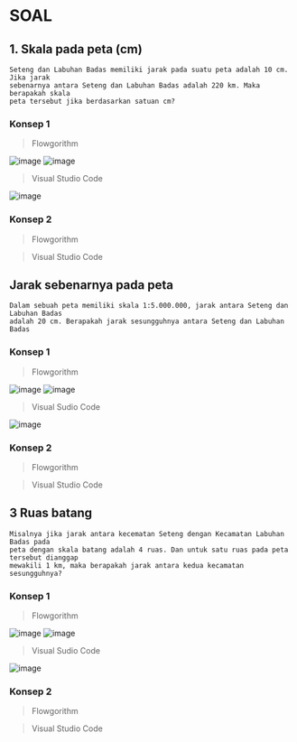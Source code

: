# SOAL
## 1. Skala pada peta (cm)
```
Seteng dan Labuhan Badas memiliki jarak pada suatu peta adalah 10 cm. Jika jarak
sebenarnya antara Seteng dan Labuhan Badas adalah 220 km. Maka berapakah skala
peta tersebut jika berdasarkan satuan cm?
```
### Konsep 1
> Flowgorithm

![image](https://user-images.githubusercontent.com/92983457/139468647-03aa9aff-b5f2-475c-8cbc-b07a3dc18d08.png)
![image](https://user-images.githubusercontent.com/92983457/139468736-1777e4db-eb11-4c67-905a-b62378eef9de.png)

> Visual Studio Code 

![image](https://user-images.githubusercontent.com/92983457/139468904-4fe57e73-6e43-4c6c-b99d-2b244b1333f9.png)

### Konsep 2
> Flowgorithm


> Visual Studio Code

## Jarak sebenarnya pada peta
```
Dalam sebuah peta memiliki skala 1:5.000.000, jarak antara Seteng dan Labuhan Badas 
adalah 20 cm. Berapakah jarak sesungguhnya antara Seteng dan Labuhan Badas
```
### Konsep 1

> Flowgorithm 

![image](https://user-images.githubusercontent.com/92983457/139537130-9828c03e-467a-42f4-9340-0eb8bbf198f7.png)
![image](https://user-images.githubusercontent.com/92983457/139537152-1b48d40f-8214-465d-8ca4-cdbec1a84431.png)

> Visual Sudio Code

![image](https://user-images.githubusercontent.com/92983457/139538175-4427462e-0012-4591-94c0-d24582b24c72.png)

### Konsep 2
> Flowgorithm


> Visual Studio Code

## 3 Ruas batang
```
Misalnya jika jarak antara kecematan Seteng dengan Kecamatan Labuhan Badas pada 
peta dengan skala batang adalah 4 ruas. Dan untuk satu ruas pada peta tersebut dianggap 
mewakili 1 km, maka berapakah jarak antara kedua kecamatan  sesungguhnya?
```
### Konsep 1
> Flowgorithm

![image](https://user-images.githubusercontent.com/92983457/139540227-84e76114-3c79-4025-8964-2f8358ee4ec0.png)
![image](https://user-images.githubusercontent.com/92983457/139540251-392f604f-3798-405c-92b9-f2264c3be200.png)

> Visual Sudio Code

![image](https://user-images.githubusercontent.com/92983457/139540280-f8d4674d-c47b-40f5-973f-5ab99e57da12.png)

### Konsep 2
> Flowgorithm

> Visual Studio Code
